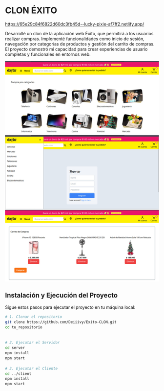 # CLON ÉXITO

https://65e29c84f6822d60dc3fb45d--lucky-pixie-af7ff2.netlify.app/

Desarrollé un clon de la aplicación web Éxito, que permitirá a los usuarios realizar compras. Implementé funcionalidades como inicio de sesión, navegación por categorías de productos y gestión del carrito de compras. El proyecto demostró mi capacidad para crear experiencias de usuario completas y funcionales en entornos web.

![Alt text](client/src/images/image.png)
![Alt text](client/src/images/image-1.png)
![Alt text](client/src/images/image-3.png)

## Instalación y Ejecución del Proyecto

Sigue estos pasos para ejecutar el proyecto en tu máquina local:

```bash
# 1. Clonar el repositorio
git clone https://github.com/Deiiivy/Exito-CLON.git
cd tu_repositorio


# 2. Ejecutar el Servidor
cd server
npm install
npm start

# 3. Ejecutar el Cliente
cd ../client
npm install
npm start


